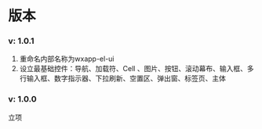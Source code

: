 # 版本

### **v: 1.0.1**

1. 重命名内部名称为wxapp-el-ui
2. 设立最基础控件：导航、加载符、Cell 、图片、按钮、滚动幕布、输入框、多行输入框、数字指示器、下拉刷新、空置区、弹出窗、标签页、主体

### **v: 1.0.0**

立项

